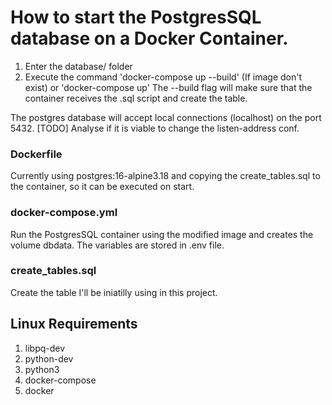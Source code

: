 # How to start the PostgresSQL database on a Docker Container.

1. Enter the database/ folder
2. Execute the command 'docker-compose up --build' (If image don't exist) or 'docker-compose up'
The --build flag will make sure that the container receives the .sql script and create the table.

The postgres database will accept local connections (localhost) on the port 5432. [TODO] Analyse if it is viable to change the listen-address conf.

### Dockerfile

Currently using postgres:16-alpine3.18 and copying the create_tables.sql to the container, so it can be executed on start.

### docker-compose.yml

Run the PostgresSQL container using the modified image and creates the volume dbdata.
The variables are stored in .env file.

### create_tables.sql

Create the table I'll be iniatilly using in this project.

## Linux Requirements

1. libpq-dev 
2. python-dev
3. python3
4. docker-compose
5. docker